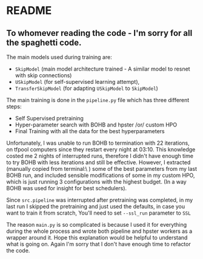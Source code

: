 # README

## To whomever reading the code - I'm sorry for all the spaghetti code.

The main models used during training are: 

- `SkipModel` (main model architecture trained - A similar model to resnet with skip connections)
- `USkipModel` (for self-supervised learning attempt), 
- `TransferSkipModel` (for adapting `USkipModel` to `SkipModel`)

The main training is done in the `pipeline.py` file which has three different steps:

- Self Supervised pretraining
- Hyper-parameter search with BOHB and hpster /or/ custom HPO 
- Final Training with all the data for the best hyperparameters

Unfortunately, I was unable to run BOHB to termination with 22 iterations, on tfpool computers since they restart every night at 03:10. This knowledge costed me 2 nights of interrupted runs, therefore I didn't have enough time to try BOHB with less iterations and still be effective. However, I extracted (manually copied from terminal:\\ ) some of the best parameters from my last BOHB run, and included sensible modifications of some in my custom HPO, which is just running 3 configurations with the highest budget. (In a way BOHB was used for insight for best schedulers). 

Since `src.pipeline` was interrupted after pretraining was completed, in my last run I skipped the pretraining and just used the defaults, in case you want to train it from scratch, You'll need to set `--ssl_run` parameter to `SSL` 

The reason `main.py` is so complicated is because I used it for everything during the whole process and wrote both pipeline and hpster workers as a wrapper around it. Hope this explanation would be helpful to understand what is going on. Again I'm sorry that I don't have enough time to refactor the code. 

